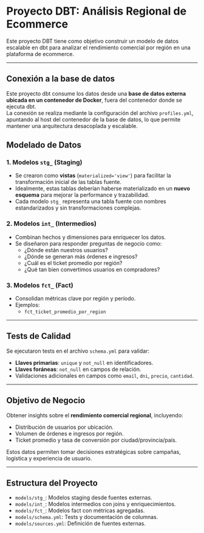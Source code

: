 
# Proyecto DBT: Análisis Regional de Ecommerce

Este proyecto DBT tiene como objetivo construir un modelo de datos escalable en dbt para analizar el rendimiento comercial por región en una plataforma de ecommerce.

---


## Conexión a la base de datos

Este proyecto dbt consume los datos desde una **base de datos externa ubicada en un contenedor de Docker**, fuera del contenedor donde se ejecuta dbt.  
La conexión se realiza mediante la configuración del archivo `profiles.yml`, apuntando al host del contenedor de la base de datos, lo que permite mantener una arquitectura desacoplada y escalable.


## Modelado de Datos

### 1. Modelos `stg_` (Staging)
- Se crearon como **vistas** (`materialized='view'`) para facilitar la transformación inicial de las tablas fuente.
- Idealmente, estas tablas deberían haberse materializado en un **nuevo esquema** para mejorar la performance y trazabilidad.
- Cada modelo `stg_` representa una tabla fuente con nombres estandarizados y sin transformaciones complejas.

### 2. Modelos `int_` (Intermedios)
- Combinan hechos y dimensiones para enriquecer los datos.
- Se diseñaron para responder preguntas de negocio como:
  - ¿Dónde están nuestros usuarios?
  - ¿Dónde se generan más órdenes e ingresos?
  - ¿Cuál es el ticket promedio por región?
  - ¿Qué tan bien convertimos usuarios en compradores?

### 3. Modelos `fct_` (Fact)
- Consolidan métricas clave por región y período.
- Ejemplos:
  - `fct_ticket_promedio_por_region`

---

## Tests de Calidad

Se ejecutaron tests en el archivo `schema.yml` para validar:

- **Llaves primarias**: `unique` y `not_null` en identificadores.
- **Llaves foráneas**: `not_null` en campos de relación.
- Validaciones adicionales en campos como `email`, `dni`, `precio`, `cantidad`.

---

## Objetivo de Negocio

Obtener insights sobre el **rendimiento comercial regional**, incluyendo:

- Distribución de usuarios por ubicación.
- Volumen de órdenes e ingresos por región.
- Ticket promedio y tasa de conversión por ciudad/provincia/país.

Estos datos permiten tomar decisiones estratégicas sobre campañas, logística y experiencia de usuario.

---

## Estructura del Proyecto

- `models/stg_`: Modelos staging desde fuentes externas.
- `models/int_`: Modelos intermedios con joins y enriquecimientos.
- `models/fct_`: Modelos fact con métricas agregadas.
- `models/schema.yml`: Tests y documentación de columnas.
- `models/sources.yml`: Definición de fuentes externas.

